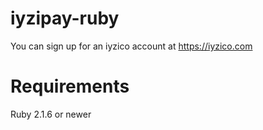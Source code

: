# iyzipay-ruby

You can sign up for an iyzico account at https://iyzico.com

# Requirements

Ruby 2.1.6 or newer
